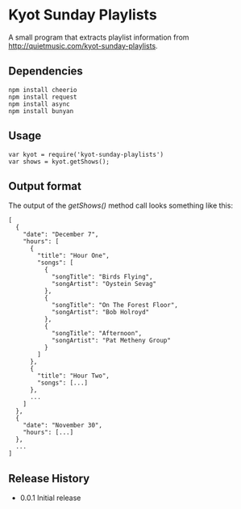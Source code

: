 Kyot Sunday Playlists
=========

A small program that extracts playlist information from http://quietmusic.com/kyot-sunday-playlists.

## Dependencies

    npm install cheerio
    npm install request
    npm install async
    npm install bunyan

## Usage

    var kyot = require('kyot-sunday-playlists')
    var shows = kyot.getShows();

## Output format

  The output of the *getShows()* method call looks something like this:

    [
      {
        "date": "December 7",
        "hours": [
          {
            "title": "Hour One",
            "songs": [
              {
                "songTitle": "Birds Flying",
                "songArtist": "Oystein Sevag"
              },
              {
                "songTitle": "On The Forest Floor",
                "songArtist": "Bob Holroyd"
              },
              {
                "songTitle": "Afternoon",
                "songArtist": "Pat Metheny Group"
              }
            ]
          },
          {
            "title": "Hour Two",
            "songs": [...]
          },
          ...
        ]
      },
      {
        "date": "November 30",
        "hours": [...]
      },
      ...
    ]

## Release History

* 0.0.1 Initial release